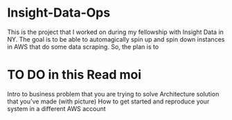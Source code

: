 # Insight-Data-Ops
This is the project that I worked on during my fellowship with Insight Data in NY. The goal is to be able to automagically spin up and spin down instances in AWS that do some data scraping. So, the plan is to 

# TO DO in this Read moi
Intro to business problem that you are trying to solve
Architecture solution that you've made (with picture)
How to get started and reproduce your system in a different AWS account 

